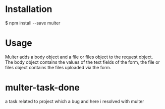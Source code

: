 # Installation
$ npm install --save multer

# Usage
Multer adds a body object and a file or files object to the request object. The body object contains the values of the text fields of the form, the file or files object contains the files uploaded via the form.



# multer-task-done
a task related to project which a bug and here i resolved with multer
